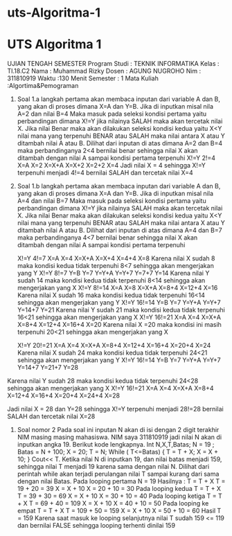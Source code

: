 # uts-Algoritma-1

# UTS Algoritma 1

UJIAN TENGAH SEMESTER
Program Studi : TEKNIK INFORMATIKA			Kelas		: TI.18.C2
Nama		: Muhammad Rizky			Dosen		: AGUNG NUGROHO
Nim		: 311810919				Waktu		:130 Menit
Semester	: 1					Mata Kuliah	:Algortima&Pemograman

1.	Soal 1.a langkah pertama akan membaca inputan dari variable A dan B, yang akan di proses dimana X=A dan Y=B.
Jika di inputkan misal nila A=2 dan nilai B=4
Maka masuk  pada seleksi kondisi pertama yaitu perbandingan dimana X!=Y jika nilainya SALAH maka akan tercetak nilai X.
Jika nilai Benar maka akan dilakukan seleksi kondisi kedua yaitu X<Y nilai mana yang terpenuhi  BENAR atau SALAH maka nilai antara X atau Y ditambah nilai A atau B.
Dilihat dari inputan di atas dimana A=2 dan B=4 maka perbandinganya 2<4 bernilai benar sehingga nilai X akan ditambah dengan nilai A sampai kondisi pertama terpenuhi
	X!=Y					2!=4
	X=A					X=2
X=X+A				X=X+2
					X=2+2
					X=4
Jadi nilai X = 4 sehingga X!=Y terpenuhi menjadi 4!=4 bernilai SALAH dan tercetak nilai X=4

2.	Soal 1.b langkah pertama akan membaca inputan dari variable A dan B, yang akan di proses dimana X=A dan Y=B.
Jika di inputkan misal nila A=4 dan nilai B=7
Maka masuk  pada seleksi kondisi pertama yaitu perbandingan dimana X!=Y jika nilainya SALAH maka akan tercetak nilai X.
Jika nilai Benar maka akan dilakukan seleksi kondisi kedua yaitu X<Y nilai mana yang terpenuhi  BENAR atau SALAH maka nilai antara X atau Y ditambah nilai A atau B.
Dilihat dari inputan di atas dimana A=4 dan B=7 maka perbandinganya 4<7 bernilai benar sehingga nilai X akan ditambah dengan nilai A sampai kondisi pertama terpenuhi

	X!=Y					4!=7
	X=A					X=4
X=X+A				X=X+4
					X=4+4
					X=8
Karena nilai X sudah 8 maka kondisi kedua tidak terpenuhi 8<7 sehingga akan mengerjakan yang Y
	X!=Y					8!=7
	Y=B					Y=7
Y=Y+A				Y=Y+7
					Y=7+7
					Y=14
Karena nilai Y sudah 14 maka kondisi kedua tidak terpenuhi 8<14 sehingga akan mengerjakan yang X
	X!=Y					8!=14
	X=A					X=8
X=X+A				X=8+4
					X=12+4
					X=16
Karena nilai X sudah 16 maka kondisi kedua tidak terpenuhi 16<14 sehingga akan mengerjakan yang Y
	X!=Y					16!=14
	Y=B					Y=7
Y=Y+A				Y=Y+7
					Y=14+7
					Y=21
Karena nilai Y sudah 21 maka kondisi kedua tidak terpenuhi 16<21 sehingga akan mengerjakan yang X
	X!=Y					16!=21
	X=A					X=4
X=X+A				X=8+4
					X=12+4
					X=16+4
					X=20
Karena nilai X =20 maka kondisi ini masih terpenuhi 20<21 sehingga akan mengerjakan yang X

	X!=Y					20!=21
	X=A					X=4
X=X+A				X=8+4
					X=12+4
					X=16+4
					X=20+4
					X=24
Karena nilai X sudah 24 maka kondisi kedua tidak terpenuhi 24<21 sehingga akan mengerjakan yang Y
	X!=Y					16!=14
	Y=B					Y=7
Y=Y+A				Y=Y+7
					Y=14+7
					Y=21+7
					Y=28

Karena nilai Y sudah 28 maka kondisi kedua tidak terpenuhi 24<28 sehingga akan mengerjakan yang X
	X!=Y					16!=21
	X=A					X=4
X=X+A				X=8+4
					X=12+4
					X=16+4
					X=20+4
					X=24+4
					X=28

Jadi nilai X = 28 dan Y=28 sehingga X!=Y terpenuhi menjadi 28!=28 bernilai SALAH dan tercetak nilai X=28






1.	Soal nomor 2 
Pada soal ini inputan N akan di isi dengan 2 digit terakhir NIM masing masing mahasiswa. NIM saya 311810919 jadi nilai N akan di inputkan angka 19.
Berikut kode lengkapnya.
	Int N,X,T,Batas;
	N = 19 ;
	Batas = N + 100;
	X = 20;
	T = N;
	While ( T<=Batas)
		{
		T = T + X;
		X = X + 10;
		}
	Cout<< T.
Ketika nilai N di inputkan 19, dan nilai batas menjadi 159, sehingga nilai T menjadi 19 karena sama dengan nilai N. Dilihat dari  perintah while akan terjadi perulangan nilai T sampai kurang dari sama dengan nilai Batas.
Pada looping pertama
N = 19
Hasilnya :
T = T + X   				T = 19 + 20	= 39
X = X + 10				X = 20 + 10	= 30
Pada looping kedua
T = T + X   				T = 39 + 30	= 69
X = X + 10				X = 30 + 10	= 40
Pada looping ketiga
T = T + X   				T = 69 + 40	= 109
X = X + 10				X = 40 + 10	= 50
Pada looping ke empat
T = T + X   				T = 109 + 50	= 159
X = X + 10				X = 50 + 10	= 60
Hasil T = 159 Karena saat masuk ke looping selanjutnya nilai T sudah 159 <= 119 dan bernilai FALSE sehingga looping terhenti dinilai 159

